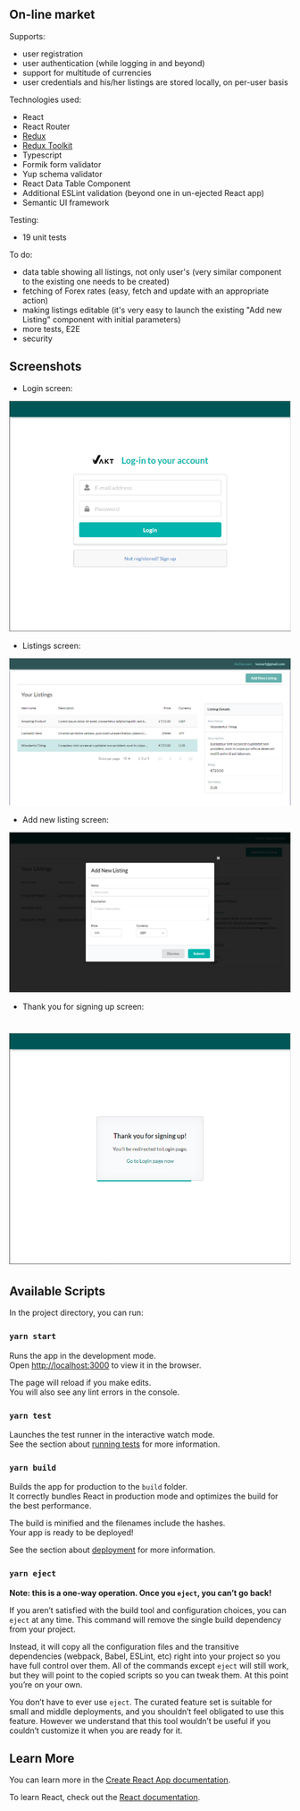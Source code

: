 ## On-line market
Supports:
- user registration
- user authentication (while logging in and beyond)
- support for multitude of currencies
- user credentials and his/her listings are stored locally, on per-user basis

Technologies used:
- React
- React Router
- [Redux](https://redux.js.org/)
- [Redux Toolkit](https://redux-toolkit.js.org/)
- Typescript
- Formik form validator
- Yup schema validator
- React Data Table Component
- Additional ESLint validation (beyond one in un-ejected React app)
- Semantic UI framework

Testing:
- 19 unit tests

To do:
- data table showing all listings, not only user's (very similar component to the existing one needs to be created)
- fetching of Forex rates (easy, fetch and update with an appropriate action)
- making listings editable (it's very easy to launch the existing "Add new Listing" component with initial parameters)
- more tests, E2E
- security

## Screenshots

- Login screen:

![Login screen](./screenshots/login.png)

- Listings screen:

![Listings screen](./screenshots/listings.png)

- Add new listing screen:

![Add new listing screen](./screenshots/newListing.png)

- Thank you for signing up screen:

![Thank you for signing up screen](./screenshots/thankYou.png)
========================================================

## Available Scripts

In the project directory, you can run:

### `yarn start`

Runs the app in the development mode.<br />
Open [http://localhost:3000](http://localhost:3000) to view it in the browser.

The page will reload if you make edits.<br />
You will also see any lint errors in the console.

### `yarn test`

Launches the test runner in the interactive watch mode.<br />
See the section about [running tests](https://facebook.github.io/create-react-app/docs/running-tests) for more information.

### `yarn build`

Builds the app for production to the `build` folder.<br />
It correctly bundles React in production mode and optimizes the build for the best performance.

The build is minified and the filenames include the hashes.<br />
Your app is ready to be deployed!

See the section about [deployment](https://facebook.github.io/create-react-app/docs/deployment) for more information.

### `yarn eject`

**Note: this is a one-way operation. Once you `eject`, you can’t go back!**

If you aren’t satisfied with the build tool and configuration choices, you can `eject` at any time. This command will remove the single build dependency from your project.

Instead, it will copy all the configuration files and the transitive dependencies (webpack, Babel, ESLint, etc) right into your project so you have full control over them. All of the commands except `eject` will still work, but they will point to the copied scripts so you can tweak them. At this point you’re on your own.

You don’t have to ever use `eject`. The curated feature set is suitable for small and middle deployments, and you shouldn’t feel obligated to use this feature. However we understand that this tool wouldn’t be useful if you couldn’t customize it when you are ready for it.

## Learn More

You can learn more in the [Create React App documentation](https://facebook.github.io/create-react-app/docs/getting-started).

To learn React, check out the [React documentation](https://reactjs.org/).
